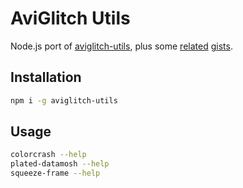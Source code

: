 # AviGlitch Utils

Node.js port of [aviglitch-utils](https://github.com/ucnv/aviglitch-utils), plus some
[related](https://gist.github.com/ucnv/466869) [gists](https://gist.github.com/ucnv/772097).

## Installation

```sh
npm i -g aviglitch-utils
```

## Usage

```sh
colorcrash --help
plated-datamosh --help
squeeze-frame --help
```
